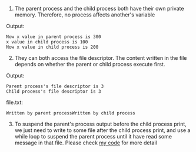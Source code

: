 1. The parent process and the child process both have their own private memory. Therefore, no process affects another's variable

Output:
```
Now x value in parent process is 300
x value in child process is 100
Now x value in child process is 200
```

2. They can both access the file descriptor. The content written in the file depends on whether the parent or child process execute first.

Output:
```
Parent process's file descriptor is 3
Child process's file descriptor is 3
```

file.txt:
```
Written by parent processWritten by child process
```

3. To suspend the parent's process output before the child process print, we just need to write to some file after the child process print, and use a while loop to suspend the parent process until it have read some message in that file. Please check [my code](./q3.c) for more detail